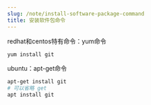 ```yaml
---
slug: /note/install-software-package-command
title: 安装软件包命令
---
```


redhat和centos特有命令：yum命令
```sh
yum install git
```

ubuntu：apt-get命令
```sh
apt-get install git
# 可以省略 get
apt install git
```
